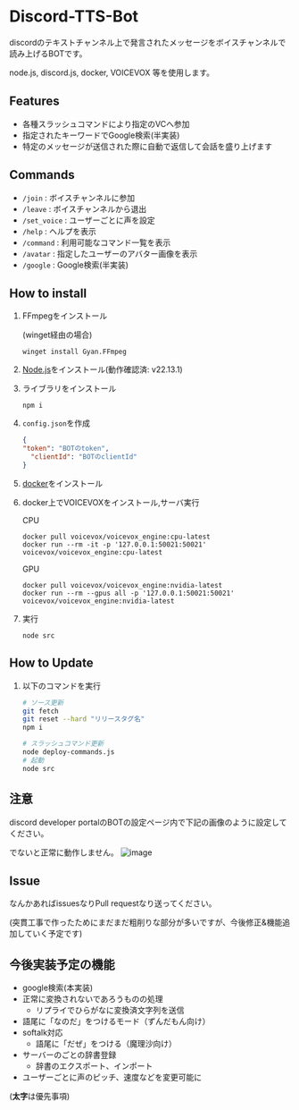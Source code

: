 # Discord-TTS-Bot

discordのテキストチャンネル上で発言されたメッセージをボイスチャンネルで読み上げるBOTです。

node.js, discord.js, docker, VOICEVOX 等を使用します。

## Features

- 各種スラッシュコマンドにより指定のVCへ参加
- 指定されたキーワードでGoogle検索(半実装)
- 特定のメッセージが送信された際に自動で返信して会話を盛り上げます

## Commands

- `/join` : ボイスチャンネルに参加
- `/leave` : ボイスチャンネルから退出
- `/set_voice` : ユーザーごとに声を設定
- `/help` : ヘルプを表示
- `/command` : 利用可能なコマンド一覧を表示
- `/avatar` : 指定したユーザーのアバター画像を表示
- `/google` : Google検索(半実装)

## How to install

1. FFmpegをインストール

    (winget経由の場合)

    ```
    winget install Gyan.FFmpeg
    ```

2. [Node.js](https://nodejs.org/)をインストール(動作確認済: v22.13.1)
3. ライブラリをインストール

   ```
   npm i
   ```

4. `config.json`を作成

    ```json
    {
   "token": "BOTのtoken",
      "clientId": "BOTのclientId"
    }
    ```

5. [docker](https://www.docker.com/)をインストール
6. docker上でVOICEVOXをインストール,サーバ実行

    CPU

    ```docker
    docker pull voicevox/voicevox_engine:cpu-latest
    docker run --rm -it -p '127.0.0.1:50021:50021' voicevox/voicevox_engine:cpu-latest
    ```

    GPU

    ```docker
    docker pull voicevox/voicevox_engine:nvidia-latest
    docker run --rm --gpus all -p '127.0.0.1:50021:50021' voicevox/voicevox_engine:nvidia-latest
    ```

7. 実行

    ```
    node src
    ```

## How to Update

1. 以下のコマンドを実行

    ```sh
    # ソース更新
    git fetch
    git reset --hard "リリースタグ名"
    npm i

    # スラッシュコマンド更新
    node deploy-commands.js
    # 起動
    node src
    ```

## 注意

discord developer portalのBOTの設定ページ内で下記の画像のように設定してください。

でないと正常に動作しません。
![image](https://github.com/user-attachments/assets/42b83ac7-f2f8-4f5d-8569-af75ad0f9b50)

## Issue

  なんかあればissuesなりPull requestなり送ってください。

  (突貫工事で作ったためにまだまだ粗削りな部分が多いですが、今後修正&機能追加していく予定です)

## 今後実装予定の機能

- google検索(本実装)
- 正常に変換されないであろうものの処理
  - リプライでひらがなに変換済文字列を送信
- 語尾に「なのだ」をつけるモード（ずんだもん向け）
- softalk対応
  - 語尾に「だぜ」をつける（魔理沙向け）
- サーバーのごとの辞書登録
  - 辞書のエクスポート、インポート
- ユーザーごとに声のピッチ、速度などを変更可能に

(**太字**は優先事項)
